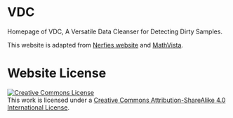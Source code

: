 # VDC
Homepage of VDC, A Versatile Data Cleanser for Detecting Dirty Samples. 

This website is adapted from [Nerfies website](https://nerfies.github.io) and [MathVista](https://mathvista.github.io/).

# Website License
<a rel="license" href="http://creativecommons.org/licenses/by-sa/4.0/"><img alt="Creative Commons License" style="border-width:0" src="https://i.creativecommons.org/l/by-sa/4.0/88x31.png" /></a><br />This work is licensed under a <a rel="license" href="http://creativecommons.org/licenses/by-sa/4.0/">Creative Commons Attribution-ShareAlike 4.0 International License</a>.
